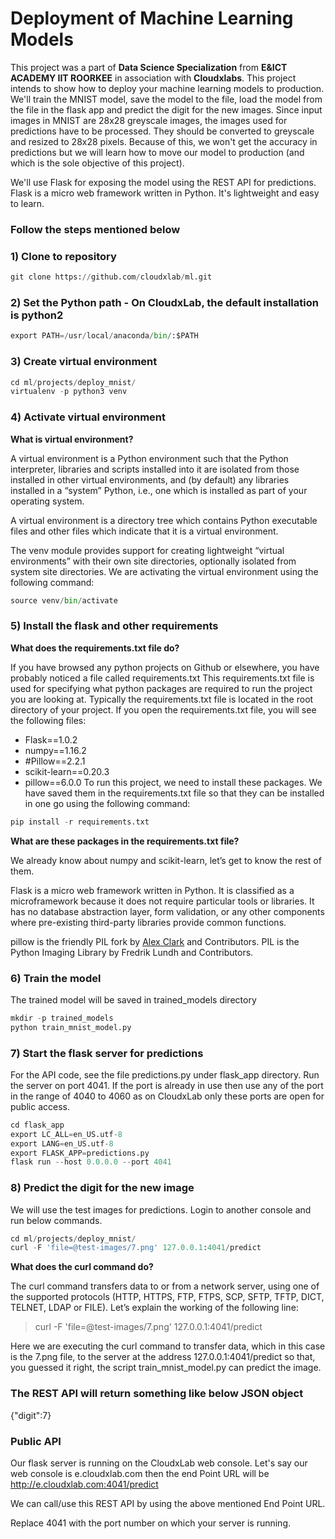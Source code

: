 # Deployment of Machine Learning Models
This project was a part of **Data Science Specialization** from **E&ICT ACADEMY IIT ROORKEE** in association with **Cloudxlabs**.
This project intends to show how to deploy your machine learning models to production.
We'll train the MNIST model, save the model to the file, load the model from the file in the flask app and predict the digit for the new images. Since input images in MNIST are 28x28 greyscale images, the images used for predictions have to be processed. They should be converted to greyscale and resized to 28x28 pixels. Because of this, we won't get the accuracy in predictions but we will learn how to move our model to production (and which is the sole objective of this project).

We'll use Flask for exposing the model using the REST API for predictions. Flask is a micro web framework written in Python. It's lightweight and easy to learn.

### Follow the steps mentioned below
### 1) Clone to repository
```python
git clone https://github.com/cloudxlab/ml.git
```

### 2) Set the Python path - On CloudxLab, the default installation is python2
```python
export PATH=/usr/local/anaconda/bin/:$PATH
```

### 3) Create virtual environment
```python
cd ml/projects/deploy_mnist/
virtualenv -p python3 venv
```

### 4) Activate virtual environment
**What is virtual environment?**

A virtual environment is a Python environment such that the Python interpreter, libraries and scripts installed into it are isolated from those installed in other virtual environments, and (by default) any libraries installed in a “system” Python, i.e., one which is installed as part of your operating system.

A virtual environment is a directory tree which contains Python executable files and other files which indicate that it is a virtual environment.

The venv module provides support for creating lightweight “virtual environments” with their own site directories, optionally isolated from system site directories.
We are activating the virtual environment using the following command:
```python
source venv/bin/activate
```

### 5) Install the flask and other requirements
**What does the requirements.txt file do?**

If you have browsed any python projects on Github or elsewhere, you have probably noticed a file called requirements.txt This requirements.txt file is used for specifying what python packages are required to run the project you are looking at. Typically the requirements.txt file is located in the root directory of your project. If you open the requirements.txt file, you will see the following files:

- Flask==1.0.2
- numpy==1.16.2
- #Pillow==2.2.1
- scikit-learn==0.20.3
- pillow==6.0.0
To run this project, we need to install these packages. We have saved them in the requirements.txt file so that they can be installed in one go using the following command:
```python
pip install -r requirements.txt
```

**What are these packages in the requirements.txt file?**

We already know about numpy and scikit-learn, let’s get to know the rest of them.

Flask is a micro web framework written in Python. It is classified as a microframework because it does not require particular tools or libraries. It has no database abstraction layer, form validation, or any other components where pre-existing third-party libraries provide common functions.

pillow is the friendly PIL fork by [Alex Clark](https://github.com/python-pillow/Pillow/graphs/contributors) and Contributors. PIL is the Python Imaging Library by Fredrik Lundh and Contributors.

### 6) Train the model
The trained model will be saved in trained_models directory

```python
mkdir -p trained_models
python train_mnist_model.py
```

### 7) Start the flask server for predictions
For the API code, see the file predictions.py under flask_app directory. Run the server on port 4041. If the port is already in use then use any of the port in the range of 4040 to 4060 as on CloudxLab only these ports are open for public access.

```python
cd flask_app
export LC_ALL=en_US.utf-8
export LANG=en_US.utf-8
export FLASK_APP=predictions.py
flask run --host 0.0.0.0 --port 4041
```

### 8) Predict the digit for the new image
We will use the test images for predictions. Login to another console and run below commands.

```python
cd ml/projects/deploy_mnist/
curl -F 'file=@test-images/7.png' 127.0.0.1:4041/predict
```

**What does the curl command do?**

The curl command transfers data to or from a network server, using one of the supported protocols (HTTP, HTTPS, FTP, FTPS, SCP, SFTP, TFTP, DICT, TELNET, LDAP or FILE). Let’s explain the working of the following line:

> curl -F 'file=@test-images/7.png' 127.0.0.1:4041/predict

Here we are executing the curl command to transfer data, which in this case is the 7.png file, to the server at the address 127.0.0.1:4041/predict so that, you guessed it right, the script train_mnist_model.py can predict the image.

### The REST API will return something like below JSON object

{"digit":7}

### Public API
Our flask server is running on the CloudxLab web console. Let's say our web console is e.cloudxlab.com then the end Point URL will be http://e.cloudxlab.com:4041/predict

We can call/use this REST API by using the above mentioned End Point URL.

Replace 4041 with the port number on which your server is running.
